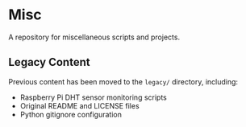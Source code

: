 # Misc

A repository for miscellaneous scripts and projects.

## Legacy Content

Previous content has been moved to the `legacy/` directory, including:
- Raspberry Pi DHT sensor monitoring scripts
- Original README and LICENSE files
- Python gitignore configuration